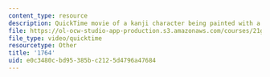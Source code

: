 ```yaml
---
content_type: resource
description: QuickTime movie of a kanji character being painted with a brush.
file: https://ol-ocw-studio-app-production.s3.amazonaws.com/courses/21g-504-japanese-iv-spring-2009/e0c3480cbd95385bc2125d4796a47684_1764.mov
file_type: video/quicktime
resourcetype: Other
title: '1764'
uid: e0c3480c-bd95-385b-c212-5d4796a47684
---
```

